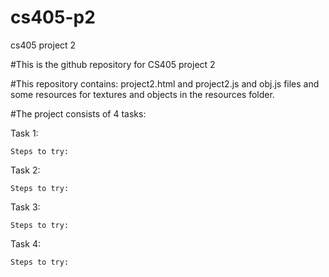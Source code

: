 # cs405-p2
cs405 project 2 


#This is the github repository for CS405 project 2

#This repository contains:
project2.html and project2.js and obj.js files and some resources for textures and objects in the resources folder.

#The project consists of 4 tasks:

Task 1:

    Steps to try: 

Task 2:

    Steps to try: 
    

Task 3: 

    Steps to try: 

Task 4: 

    Steps to try: 